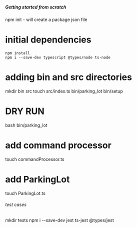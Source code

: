 ##### Getting started from scratch
npm init - will create a package json file
# initial dependencies
    npm install
    npm i --save-dev typescript @types/node ts-node
# adding bin and src directories
mkdir bin src
touch src/index.ts bin/parking_lot bin/setup
# DRY RUN
bash bin/parking_lot
# add command processor
touch commandProcessor.ts
# add ParkingLot
touch ParkingLot.ts

###### test cases
mkdir tests
npm i --save-dev jest ts-jest @types/jest
